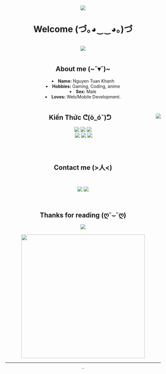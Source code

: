 <body>
 </br>
  <div align="center">
      <img src="(https://github.com/khanhpro2711/khanhpro2711/blob/main/Ishida.jpg?raw=true)"
</div>
<h1 align="center">Welcome (づ｡◕‿‿◕｡)づ</h1>
<br>
<div align="center">
<img src="https://media4.giphy.com/media/a6pzK009rlCak/giphy.gif">
</div>
<br>
<div>
<h2 align="center">About me (~˘▾˘)~</h2>
<li>
<b>Name:</b> Nguyen Tuan Khanh </li>
<li>
<b>Hobbies:</b> Gaming, Coding, anime
</li>
<li>
<b>Sex:</b> Male 
</li>
<li>
<b>Loves:</b> Web/Mobile Development.
</li>
<br>

<div>
<img src="https://media2.giphy.com/media/7hW7hXXri33NK/giphy.gif" align="right">
<h2 align="center">Kiến Thức ᕦ(ò_óˇ)ᕤ</h2>
<p>
</div>
<div>
<p align="center"> <img src="https://img.shields.io/badge/html5%20-%23E34F26.svg?&style=for-the-badge&logo=html5&logoColor=white"/> <img src="https://img.shields.io/badge/css3%20-%231572B6.svg?&style=for-the-badge&logo=css3&logoColor=white"/> <img src="https://img.shields.io/badge/vue%20-%2343853D.svg?&style=for-the-badge&logo=vue&logoColor=white"/><br>
 <img src="https://img.shields.io/badge/node.js%20-%2343853D.svg?&style=for-the-badge&logo=node.js&logoColor=white"/> <img src="https://img.shields.io/badge/javascript%20-%23323330.svg?&style=for-the-badge&logo=javascript&logoColor=%23F7DF1E"/> <img src="https://img.shields.io/badge/React%20-%231572B6.svg?&style=for-the-badge&logo=react&logoColor=white"/><br><br>
</p>
<br>
<h2 align="center">Contact me (>人<)</h2>
<br>
<p align="center"><a href="https://www.facebook.com/nguyenvuzxc1" target="_blank"><img src="https://img.shields.io/badge/Facebook%20-%231DA1F2.svg?&style=for-the-badge&logo=Facebook&logoColor=white"/></a> <a href="https://discord.com" target="_blank"><img src="https://img.shields.io/badge/VuNguyen%235055%20-%237289DA.svg?&style=for-the-badge&logo=discord&logoColor=white"/></a></p>
</div>
<br>
<div>
<h2 align="center">Thanks for reading (ღ˘⌣˘ღ)</h2>
<div align="center">
<img src="https://media.giphy.com/media/rPQaG7o8uqMzS/giphy.gif">
</div>
    </br>
  <div align="center">
      <img src="https://raw.githubusercontent.com/khanhpro2711/tuankhanh2711/e2053befd3cea683e347c3bb838812656686ccf2/profile.svg" width="400" height="400">
</div>
<hr>
</div>
</div>
</body>
``
